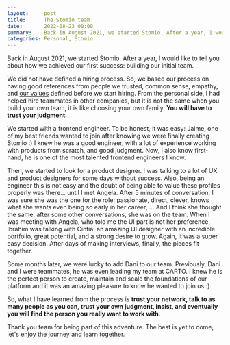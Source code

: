 ```yaml
---
layout:     post
title:      The Stomio team
date:       2022-08-23 00:00
summary:    Back in August 2021, we started Stomio. After a year, I would like to tell you how we built our initial team (our first big success) and my learnings in the process. Thank you team for being part of this adventure.
categories: Personal, Stomio
---
```


Back in August 2021, we started Stomio. After a year, I would like to tell you about how we achieved our first success: building our initial team.

We did not have defined a hiring process. So, we based our process on having good references from people we trusted, common sense, empathy, and [our values](https://stomio.io/about-us) defined before we start hiring. From the personal side, I had helped hire teammates in other companies, but it is not the same when you build your own team, it is like choosing your own family. **You will have to trust your judgment**.

We started with a frontend engineer. To be honest, it was easy: Jaime, one of my best friends wanted to join after knowing we were finally creating Stomio :) I knew he was a good engineer, with a lot of experience working with products from scratch, and good judgment. Now, I also know first-hand, he is one of the most talented frontend engineers I know.

Then, we started to look for a product designer. I was talking to a lot of UX and product designers for some days without success. Also, being an engineer this is not easy and the doubt of being able to value these profiles properly was there... until I met Angela. After 5 minutes of conversation, I was sure she was the one for the role: passionate, direct, clever, knows what she wants even being so early in her career, ...  And I think she thought the same, after some other conversations, she was on the team. When I was meeting with Angela, who told me the UI part is not her preference, Ibrahim was talking with Cintia: an amazing UI designer with an incredible portfolio, great potential, and a strong desire to grow. Again, it was a super easy decision. After days of making interviews, finally, the pieces fit together.

Some months later, we were lucky to add Dani to our team. Previously, Dani and I were teammates, he was even leading my team at CARTO. I knew he is the perfect person to create, maintain and scale the foundations of our platform and it was an amazing pleasure to know he wanted to join us :)

So, what I have learned from the process is **trust your network, talk to as many people as you can, trust your own judgment, insist, and eventually you will find the person you really want to work with**.

Thank you team for being part of this adventure. The best is yet to come, let's enjoy the journey and learn together.
